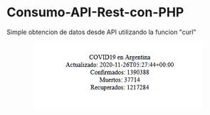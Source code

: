 # Consumo-API-Rest-con-PHP
Simple obtencion de datos desde API utilizando la funcion "curl"

<p align="center">
    <img src="https://raw.githubusercontent.com/zaccomartin/Consumo-API-Rest-con-PHP/main/Untitled.png" alt="API">
</p>
